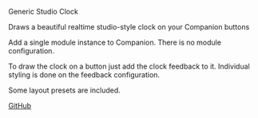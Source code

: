 Generic Studio Clock

Draws a beautiful realtime studio-style clock on your Companion buttons

Add a single module instance to Companion. There is no module configuration.

To draw the clock on a button just add the clock feedback to it.
Individual styling is done on the feedback configuration.

Some layout presets are included.

[GitHub](https://github.com/bitfocus/companion-module-generic-studioclock/)
